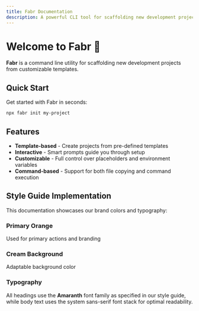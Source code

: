 ```yaml
---
title: Fabr Documentation
description: A powerful CLI tool for scaffolding new development projects from templates.
---
```


# Welcome to Fabr 🚀

**Fabr** is a command line utility for scaffolding new development projects from customizable templates.

## Quick Start

<div class="text-fabr-orange font-bold">
Get started with Fabr in seconds:
</div>

```bash
npx fabr init my-project
```

## Features

- **Template-based** - Create projects from pre-defined templates
- **Interactive** - Smart prompts guide you through setup
- **Customizable** - Full control over placeholders and environment variables
- **Command-based** - Support for both file copying and command execution

## Style Guide Implementation

This documentation showcases our brand colors and typography:

<div class="grid grid-cols-2 gap-4 my-6">
  <div class="bg-fabr-orange text-white p-4 rounded">
    <h3 class="text-lg font-title">Primary Orange</h3>
    <p>Used for primary actions and branding</p>
  </div>
  <div class="bg-fabr-cream border border-fabr-orange/20 p-4 rounded">
    <h3 class="text-lg font-title text-fabr-dark">Cream Background</h3>
    <p class="text-fabr-dark">Adaptable background color</p>
  </div>
</div>

### Typography

All headings use the **Amaranth** font family as specified in our style guide, while body text uses the system sans-serif font stack for optimal readability.